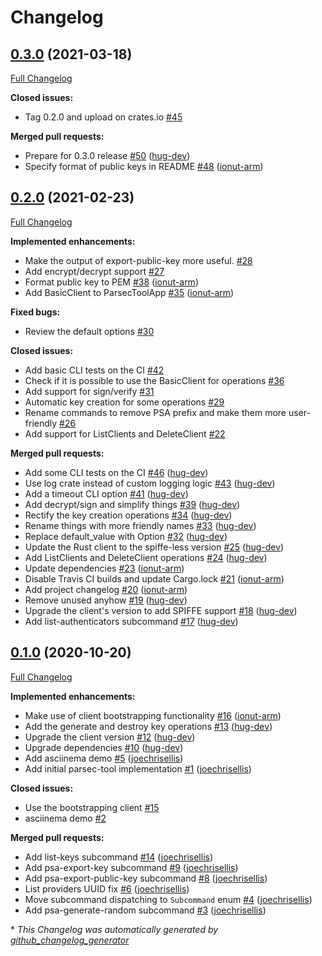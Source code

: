 # Changelog

## [0.3.0](https://github.com/parallaxsecond/parsec-tool/tree/0.3.0) (2021-03-18)

[Full Changelog](https://github.com/parallaxsecond/parsec-tool/compare/0.2.0...0.3.0)

**Closed issues:**

- Tag 0.2.0 and upload on crates.io [\#45](https://github.com/parallaxsecond/parsec-tool/issues/45)

**Merged pull requests:**

- Prepare for 0.3.0 release [\#50](https://github.com/parallaxsecond/parsec-tool/pull/50) ([hug-dev](https://github.com/hug-dev))
- Specify format of public keys in README [\#48](https://github.com/parallaxsecond/parsec-tool/pull/48) ([ionut-arm](https://github.com/ionut-arm))

## [0.2.0](https://github.com/parallaxsecond/parsec-tool/tree/0.2.0) (2021-02-23)

[Full Changelog](https://github.com/parallaxsecond/parsec-tool/compare/0.1.0...0.2.0)

**Implemented enhancements:**

- Make the output of export-public-key more useful. [\#28](https://github.com/parallaxsecond/parsec-tool/issues/28)
- Add encrypt/decrypt support [\#27](https://github.com/parallaxsecond/parsec-tool/issues/27)
- Format public key to PEM [\#38](https://github.com/parallaxsecond/parsec-tool/pull/38) ([ionut-arm](https://github.com/ionut-arm))
- Add BasicClient to ParsecToolApp [\#35](https://github.com/parallaxsecond/parsec-tool/pull/35) ([ionut-arm](https://github.com/ionut-arm))

**Fixed bugs:**

- Review the default options [\#30](https://github.com/parallaxsecond/parsec-tool/issues/30)

**Closed issues:**

- Add basic CLI tests on the CI [\#42](https://github.com/parallaxsecond/parsec-tool/issues/42)
- Check if it is possible to use the BasicClient for operations [\#36](https://github.com/parallaxsecond/parsec-tool/issues/36)
- Add support for sign/verify [\#31](https://github.com/parallaxsecond/parsec-tool/issues/31)
- Automatic key creation for some operations [\#29](https://github.com/parallaxsecond/parsec-tool/issues/29)
- Rename commands to remove PSA prefix and make them more user-friendly [\#26](https://github.com/parallaxsecond/parsec-tool/issues/26)
- Add support for ListClients and DeleteClient [\#22](https://github.com/parallaxsecond/parsec-tool/issues/22)

**Merged pull requests:**

- Add some CLI tests on the CI [\#46](https://github.com/parallaxsecond/parsec-tool/pull/46) ([hug-dev](https://github.com/hug-dev))
- Use log crate instead of custom logging logic [\#43](https://github.com/parallaxsecond/parsec-tool/pull/43) ([hug-dev](https://github.com/hug-dev))
- Add a timeout CLI option [\#41](https://github.com/parallaxsecond/parsec-tool/pull/41) ([hug-dev](https://github.com/hug-dev))
- Add decrypt/sign and simplify things [\#39](https://github.com/parallaxsecond/parsec-tool/pull/39) ([hug-dev](https://github.com/hug-dev))
- Rectify the key creation operations [\#34](https://github.com/parallaxsecond/parsec-tool/pull/34) ([hug-dev](https://github.com/hug-dev))
- Rename things with more friendly names [\#33](https://github.com/parallaxsecond/parsec-tool/pull/33) ([hug-dev](https://github.com/hug-dev))
- Replace default\_value with Option [\#32](https://github.com/parallaxsecond/parsec-tool/pull/32) ([hug-dev](https://github.com/hug-dev))
- Update the Rust client to the spiffe-less version [\#25](https://github.com/parallaxsecond/parsec-tool/pull/25) ([hug-dev](https://github.com/hug-dev))
- Add ListClients and DeleteClient operations [\#24](https://github.com/parallaxsecond/parsec-tool/pull/24) ([hug-dev](https://github.com/hug-dev))
- Update dependencies [\#23](https://github.com/parallaxsecond/parsec-tool/pull/23) ([ionut-arm](https://github.com/ionut-arm))
- Disable Travis CI builds and update Cargo.lock [\#21](https://github.com/parallaxsecond/parsec-tool/pull/21) ([ionut-arm](https://github.com/ionut-arm))
- Add project changelog [\#20](https://github.com/parallaxsecond/parsec-tool/pull/20) ([ionut-arm](https://github.com/ionut-arm))
- Remove unused anyhow [\#19](https://github.com/parallaxsecond/parsec-tool/pull/19) ([hug-dev](https://github.com/hug-dev))
- Upgrade the client's version to add SPIFFE support [\#18](https://github.com/parallaxsecond/parsec-tool/pull/18) ([hug-dev](https://github.com/hug-dev))
- Add list-authenticators subcommand [\#17](https://github.com/parallaxsecond/parsec-tool/pull/17) ([hug-dev](https://github.com/hug-dev))

## [0.1.0](https://github.com/parallaxsecond/parsec-tool/tree/0.1.0) (2020-10-20)

[Full Changelog](https://github.com/parallaxsecond/parsec-tool/compare/d36eb9f5d2e57fc29924c7e32c11da0c66b4ba4e...0.1.0)

**Implemented enhancements:**

- Make use of client bootstrapping functionality [\#16](https://github.com/parallaxsecond/parsec-tool/pull/16) ([ionut-arm](https://github.com/ionut-arm))
- Add the generate and destroy key operations [\#13](https://github.com/parallaxsecond/parsec-tool/pull/13) ([hug-dev](https://github.com/hug-dev))
- Upgrade the client version [\#12](https://github.com/parallaxsecond/parsec-tool/pull/12) ([hug-dev](https://github.com/hug-dev))
- Upgrade dependencies [\#10](https://github.com/parallaxsecond/parsec-tool/pull/10) ([hug-dev](https://github.com/hug-dev))
- Add asciinema demo [\#5](https://github.com/parallaxsecond/parsec-tool/pull/5) ([joechrisellis](https://github.com/joechrisellis))
- Add initial parsec-tool implementation [\#1](https://github.com/parallaxsecond/parsec-tool/pull/1) ([joechrisellis](https://github.com/joechrisellis))

**Closed issues:**

- Use the bootstrapping client [\#15](https://github.com/parallaxsecond/parsec-tool/issues/15)
- asciinema demo [\#2](https://github.com/parallaxsecond/parsec-tool/issues/2)

**Merged pull requests:**

- Add list-keys subcommand [\#14](https://github.com/parallaxsecond/parsec-tool/pull/14) ([joechrisellis](https://github.com/joechrisellis))
- Add psa-export-key subcommand [\#9](https://github.com/parallaxsecond/parsec-tool/pull/9) ([joechrisellis](https://github.com/joechrisellis))
- Add psa-export-public-key subcommand [\#8](https://github.com/parallaxsecond/parsec-tool/pull/8) ([joechrisellis](https://github.com/joechrisellis))
- List providers UUID fix [\#6](https://github.com/parallaxsecond/parsec-tool/pull/6) ([joechrisellis](https://github.com/joechrisellis))
- Move subcommand dispatching to `Subcommand` enum [\#4](https://github.com/parallaxsecond/parsec-tool/pull/4) ([joechrisellis](https://github.com/joechrisellis))
- Add psa-generate-random subcommand [\#3](https://github.com/parallaxsecond/parsec-tool/pull/3) ([joechrisellis](https://github.com/joechrisellis))



\* *This Changelog was automatically generated by [github_changelog_generator](https://github.com/github-changelog-generator/github-changelog-generator)*
